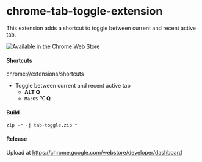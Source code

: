 # chrome-tab-toggle-extension
This extension adds a shortcut to toggle between current and recent active tab.

[![Available in the Chrome Web Store](https://storage.googleapis.com/chrome-gcs-uploader.appspot.com/image/WlD8wC6g8khYWPJUsQceQkhXSlv1/tbyBjqi7Zu733AAKA5n4.png "Available in the Chrome Web Store")](https://chrome.google.com/webstore/detail/tab-toggle/manalafhhpmppbabiccknagjcpgmdhpp)

#### Shortcuts
chrome://extensions/shortcuts
* Toggle between current and recent active tab
  * **ALT Q**
  * `MacOS` **⌥ Q**

#### Build
`zip -r -j tab-toggle.zip *`

#### Release
Upload at https://chrome.google.com/webstore/developer/dashboard

